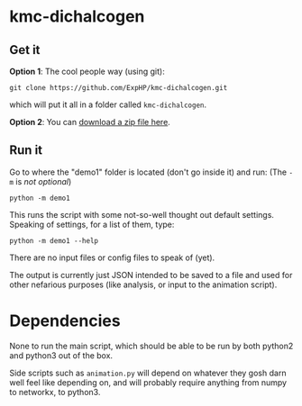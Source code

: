 # kmc-dichalcogen

## Get it

**Option 1**: The cool people way (using git):

    git clone https://github.com/ExpHP/kmc-dichalcogen.git

which will put it all in a folder called `kmc-dichalcogen`.

**Option 2**: You can [download a zip file here](https://github.com/ExpHP/kmc-dichalcogen/archive/master.zip).

## Run it

Go to where the "demo1" folder is located (don't go inside it)
and run: (The `-m` is *not optional*)

    python -m demo1

This runs the script with some not-so-well thought out default settings.
Speaking of settings, for a list of them, type:

    python -m demo1 --help

There are no input files or config files to speak of (yet).

The output is currently just JSON intended to be saved to a file and used
for other nefarious purposes (like analysis, or input to the animation
script).

# Dependencies

None to run the main script, which should be able to be run by both
python2 and python3 out of the box.

Side scripts such as `animation.py` will depend on whatever they gosh darn
well feel like depending on, and will probably require anything from numpy
to networkx, to python3.




